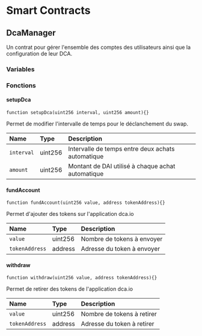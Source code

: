 # Smart Contracts
## DcaManager
Un contrat pour gérer l'ensemble des comptes des utilisateurs ainsi que la configuration de leur DCA.
### Variables
### Fonctions
#### setupDca
```
function setupDca(uint256 interval, uint256 amount){}
``` 
Permet de modifier l'intervalle de temps pour le déclanchement du swap.

<table>
    <thead>
        <tr>
            <th align="left">Name</th>
            <th align="left">Type</th>
            <th align="left">Description</th>
        </tr>
    </thead>
    <tbody>
        <tr>
            <td align="left"><code>interval</code></td>
            <td align="left">uint256</td>
            <td align="left">Intervalle de temps entre deux achats automatique</td>
            </tr>
            <tr>
            <td align="left"><code>amount</code></td>
            <td align="left">uint256</td>
            <td align="left">Montant de DAI utilisé à chaque achat automatique</td>
            </tr>
    </tbody>
</table>

#### fundAccount
```
function fundAccount(uint256 value, address tokenAddress){}
``` 
Permet d'ajouter des tokens sur l'application dca.io
<table>
    <thead>
        <tr>
            <th align="left">Name</th>
            <th align="left">Type</th>
            <th align="left">Description</th>
        </tr>
    </thead>
    <tbody>
        <tr>
            <td align="left"><code>value</code></td>
            <td align="left">uint256</td>
            <td align="left">Nombre de tokens à envoyer</td>
            </tr>
            <tr>
            <td align="left"><code>tokenAddress</code></td>
            <td align="left">address</td>
            <td align="left">Adresse du token à envoyer</td>
            </tr>
    </tbody>
</table>

#### withdraw
```
function withdraw(uint256 value, address tokenAddress){}
``` 
Permet de retirer des tokens de l'application dca.io
<table>
    <thead>
        <tr>
            <th align="left">Name</th>
            <th align="left">Type</th>
            <th align="left">Description</th>
        </tr>
    </thead>
    <tbody>
        <tr>
            <td align="left"><code>value</code></td>
            <td align="left">uint256</td>
            <td align="left">Nombre de tokens à retirer</td>
            </tr>
            <tr>
            <td align="left"><code>tokenAddress</code></td>
            <td align="left">address</td>
            <td align="left">Adresse du token à retirer</td>
            </tr>
    </tbody>
</table>